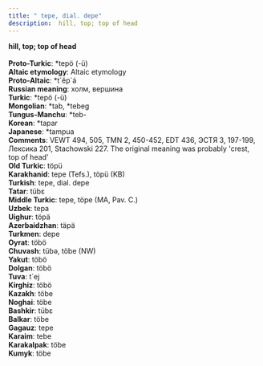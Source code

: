 ```yaml
---
title: " tepe, dial. depe"
description:  hill, top; top of head
---
```

<p data-pagefind-weight="0.5">
<strong> hill, top; top of head</strong><br><br>
<strong>Proto-Turkic</strong>:  *tepö (-ü)<br>
<strong>Altaic etymology</strong>:  Altaic etymology<br>
<strong> Proto-Altaic</strong>:  *t`ĕp`á<br>
<strong>Russian meaning</strong>:  холм, вершина<br>
<strong>Turkic</strong>:  *tepö (-ü)<br>
<strong>Mongolian</strong>:  *tab, *tebeg<br>
<strong>Tungus-Manchu</strong>:  *teb-<br>
<strong>Korean</strong>:  *tapar<br>
<strong>Japanese</strong>:  *tampua<br>
<strong>Comments</strong>:  VEWT 494, 505, TMN 2, 450-452, EDT 436, ЭСТЯ 3, 197-199, Лексика 201, Stachowski 227. The original meaning was probably 'crest, top of head'<br>
<strong>Old Turkic</strong>:  töpü<br>
<strong>Karakhanid</strong>:  tepe (Tefs.), töpü (KB)<br>
<strong>Turkish</strong>:  tepe, dial. depe<br>
<strong>Tatar</strong>:  tübɛ<br>
<strong>Middle Turkic</strong>:  tepe, töpe (MA, Pav. C.)<br>
<strong>Uzbek</strong>:  tepa<br>
<strong>Uighur</strong>:  töpä<br>
<strong>Azerbaidzhan</strong>:  täpä<br>
<strong>Turkmen</strong>:  depe<br>
<strong>Oyrat</strong>:  töbö<br>
<strong>Chuvash</strong>:  tübǝ, töbe (NW)<br>
<strong>Yakut</strong>:  töbö<br>
<strong>Dolgan</strong>:  töbö<br>
<strong>Tuva</strong>:  t`ej<br>
<strong>Kirghiz</strong>:  töbö<br>
<strong>Kazakh</strong>:  töbe<br>
<strong>Noghai</strong>:  töbe<br>
<strong>Bashkir</strong>:  tübɛ<br>
<strong>Balkar</strong>:  töbe<br>
<strong>Gagauz</strong>:  tepe<br>
<strong>Karaim</strong>:  tebe<br>
<strong>Karakalpak</strong>:  töbe<br>
<strong>Kumyk</strong>:  töbe<br>

</p>
